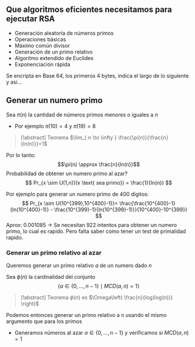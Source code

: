 ## Que algoritmos eficientes necesitamos para ejecutar RSA
- Generación aleatoria de números primos
- Operaciones básicas
- Máximo común divisor
- Generación de un primo relativo
- Algoritmo extendido de Euclides
- Exponenciación rápida

Se encripta en Base 64, los primeros 4 bytes, indica el largo de lo siguiente y asi...

## Generar un numero primo

Sea $\pi(n)$ la cantidad de números primos menores o iguales a $n$
- Por ejemplo $\pi(10) = 4$ y $\pi(19) = 8$

> [!abstract] Teorema
> $\lim_{ n \to \infty } \frac{\pi(n)}{\frac{n}{ln(n)}}=1$

Por lo tanto: $$\pi(n) \approx \frac{n}{ln(n)}$$
Probabilidad de obtener un numero primo al azar?
$$
Pr_{x \sim U(1,n)}(x \text{ sea primo}) = \frac{1}{ln(n)}
$$

Por ejemplo para generar un numero primo de 400 dígitos:
$$
Pr_{x \sim U(10^{399},10^{400}-1)}= \frac{\frac{10^{400}-1}{ln(10^{400}-1)} - \frac{10^{399}-1}{ln(10^{399}-1)}}{10^{400}-10^{399}}
$$
Aprox: $0.001085$ -> Se necesitan 922 intentos para obtener un numero primo, lo cual es rapido. Pero falta saber como tener un test de primalidad rapido.

### Generar un primo relativo al azar

Queremos generar un primo relativo $a$ de un numero dado $n$

Sea $\phi(n)$ la cardinalidad del conjunto
$$
\{ a \in \{ 0,\dots ,n-1 \} \mid MCD(a,n) = 1 \}
$$
> [!abstract] Teorema
> $\phi(n)$ es $\Omega\left( \frac{n}{log(log(n))} \right)$

Podemos entonces generar un primo relativo a n usando el mismo argumento que para los primos
- Generamos números al azar $a \in \{  0, \dots, n-1 \}$ y verificamos si $MCD(a,n) = 1$


